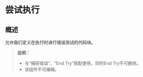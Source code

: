 # 尝试执行

## 概述

允许我们定义在执行时进行错误测试的代码块。

>**说明：**
>
>- 与“捕获错误”、“End Try”搭配使用，同时End Try不可删除。
>- 该组件不可编辑。
